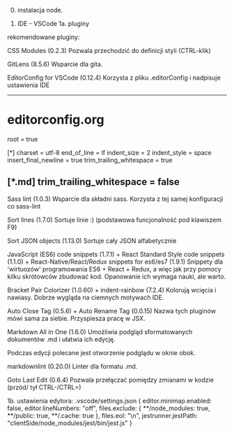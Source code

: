 0. instalacja node.

1. IDE - VSCode
1a. pluginy

rekomendowane pluginy:

CSS Modules (0.2.3)
Pozwala przechodzić do definicji styli (CTRL-klik)


GitLens (8.5.6)
Wsparcie dla gita.

EditorConfig for VSCode (0.12.4)
Korzysta z pliku .editorConfig i nadpisuje ustawienia IDE

----------------------------------
# editorconfig.org
root = true

[*]
charset = utf-8
end_of_line = lf
indent_size = 2
indent_style = space
insert_final_newline = true
trim_trailing_whitespace = true

[*.md]
trim_trailing_whitespace = false
----------------------------------

Sass lint (1.0.3)
Wsparcie dla składni sass. Korzysta z tej samej konfiguracji co sass-lint

Sort lines (1.7.0)
Sortuje linie :) (podstawowa funcjonalność pod klawiszem F9)

Sort JSON objects (1.13.0)
Sortuje cały JSON alfabetycznie


JavaScript (ES6) code snippets (1.7.1) + React Standard Style code snippets (1.1.0) + React-Native/React/Redux snippets for es6/es7 (1.9.1)
Snippety dla 'wirtuozów' programowania ES6 + React + Redux, a więc jak przy pomocy kilku skrótowców zbudować kod. Opanowanie ich wymaga nauki, ale warto.

Bracket Pair Colorizer (1.0.60) + indent-rainbow (7.2.4)
Kolorują wcięcia i nawiasy. Dobrze wygląda na ciemnych motywach IDE.

Auto Close Tag (0.5.6) + Auto Rename Tag (0.0.15)
Nazwa tych pluginów mówi sama za siebie. Przyspiesza pracę w JSX.

Markdown All in One (1.6.0)
Umożliwia podgląd sformatowanych dokumentów .md i ułatwia ich edycję.

Podczas edycji polecane jest otworzenie podglądu w oknie obok.

markdownlint (0.20.0)
Linter dla formatu .md.

Goto Last Edit (0.6.4)
Pozwala przełączać pomiędzy zmianami w kodzie (przód/ tył CTRL-/CTRL=)


1b. ustawienia edytora:
.vscode/settings.json
{
editor.minimap.enabled: false,
editor.lineNumbers: "off",
files.exclude: {
**/node_modules: true,
**/public: true,
**/.cache: true
},
files.eol: "\n",
jestrunner.jestPath: "clientSide/node_modules/jest/bin/jest.js"
}
